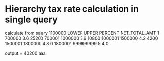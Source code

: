 # Hierarchy tax rate calculation in single query
calculate from salary 1100000
LOWER	  UPPER	    PERCENT	NET_TOTAL_AMT
1	      700000	  3.6	    25200
700001	1000000	  3.6	    10800
1000001	1500000	  4.2	    4200
1500001	1800000	  4.8	    0
1800001	999999999	5.4	    0

output = 40200
aaa
